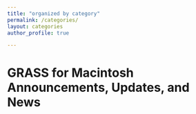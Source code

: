 ```yaml
---
title: "organized by category"
permalink: /categories/
layout: categories
author_profile: true

---
```


# GRASS for Macintosh Announcements, Updates, and News
